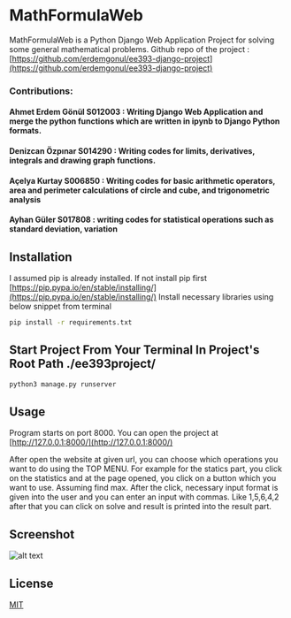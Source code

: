 # MathFormulaWeb

MathFormulaWeb is a Python Django Web Application Project for solving some general mathematical problems. Github repo of the project :[https://github.com/erdemgonul/ee393-django-project](https://github.com/erdemgonul/ee393-django-project) 

### Contributions:
#### Ahmet Erdem Gönül S012003 : Writing Django Web Application and merge the python functions which are written in ipynb to Django Python formats.
#### Denizcan Özpınar S014290 : Writing codes for limits, derivatives, integrals and drawing graph functions.
#### Açelya Kurtay S006850 : Writing codes for basic arithmetic operators, area and perimeter calculations of circle and cube, and trigonometric analysis
#### Ayhan Güler S017808 : writing codes for statistical operations such as standard deviation, variation

## Installation

I assumed pip is already installed. If not install pip first [https://pip.pypa.io/en/stable/installing/](https://pip.pypa.io/en/stable/installing/)
Install necessary libraries using below snippet from terminal
```bash
pip install -r requirements.txt
```

## Start Project From Your Terminal In Project's Root Path ./ee393project/

```python
python3 manage.py runserver
```

## Usage

Program starts on port 8000. You can open the project at [http://127.0.0.1:8000/](http://127.0.0.1:8000/)

After open the website at given url, you can choose which operations you want to do using the TOP MENU. For example for the statics part, you click on the statistics and at the page opened, you click on a button which you want to use. Assuming find max. After the click, necessary input format is given into the user and you can enter an input with commas. Like 1,5,6,4,2 after that you can click on solve and result is printed into the result part.


## Screenshot

![alt text](https://i.imgur.com/nNLy8V3.png)

## License
[MIT](https://choosealicense.com/licenses/mit/)